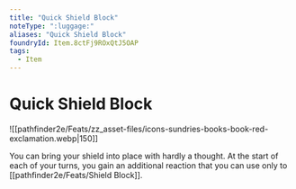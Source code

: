```yaml
---
title: "Quick Shield Block"
noteType: ":luggage:"
aliases: "Quick Shield Block"
foundryId: Item.8ctFj9ROxQtJ5OAP
tags:
  - Item
---
```


# Quick Shield Block
![[pathfinder2e/Feats/zz_asset-files/icons-sundries-books-book-red-exclamation.webp|150]]

You can bring your shield into place with hardly a thought. At the start of each of your turns, you gain an additional reaction that you can use only to [[pathfinder2e/Feats/Shield Block]].
